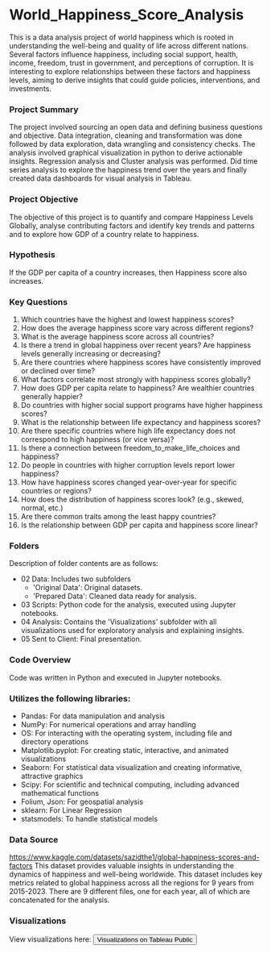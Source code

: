 # World_Happiness_Score_Analysis
This is a data analysis project of world happiness which is rooted in understanding the well-being and quality of life across different nations. Several factors influence happiness, including social support, health, income, freedom, trust in government, and perceptions of corruption. It is interesting to explore relationships between these factors and happiness levels, aiming to derive insights that could guide policies, interventions, and investments.

### Project Summary
The project involved sourcing an open data and defining business questions and objective.
Data integration, cleaning and transformation was done followed by data exploration, data wrangling and consistency checks.
The analysis involved graphical visualization in python to derive actionable insights. Regression analysis and Cluster analysis was performed. Did time series analysis to explore the happiness trend over the years and finally created data dashboards for visual analysis in Tableau.

### Project Objective
The objective of this project is to quantify and compare Happiness Levels Globally, analyse contributing factors and identify key trends and patterns and to explore how GDP  of a country relate to happiness.

### Hypothesis 
If the GDP per capita of a country increases, then Happiness score also increases.

### Key Questions
1.	Which countries have the highest and lowest happiness scores?
2.	How does the average happiness score vary across different regions?
3.	What is the average happiness score across all countries?
4.	Is there a trend in global happiness over recent years? Are happiness levels generally increasing or decreasing?
5.	Are there countries where happiness scores have consistently improved or declined over time?
6.	What factors correlate most strongly with happiness scores globally?
7.	How does GDP per capita relate to happiness? Are wealthier countries generally happier?
8.	Do countries with higher social support programs have higher happiness scores?
9.	What is the relationship between life expectancy and happiness scores?
10.	Are there specific countries where high life expectancy does not correspond to high happiness (or vice versa)?
11.	Is there a connection between freedom_to_make_life_choices and happiness?
12.	Do people in countries with higher corruption levels report lower happiness?
13.	How have happiness scores changed year-over-year for specific countries or regions?
14.	How does the distribution of happiness scores look? (e.g., skewed, normal, etc.)
15.	Are there common traits among the least happy countries?
16.	Is the relationship between GDP per capita and happiness score linear?
  
### Folders
Description of folder contents are as follows:
- 02 Data: Includes two subfolders
  - 'Original Data': Original datasets.
  - 'Prepared Data': Cleaned data ready for analysis.
- 03 Scripts: Python code for the analysis, executed using Jupyter notebooks.
- 04 Analysis: Contains the 'Visualizations' subfolder with all visualizations used for exploratory analysis and explaining insights.
- 05 Sent to Client: Final presentation.

### Code Overview
Code was written in Python and executed in Jupyter notebooks.

### Utilizes the following libraries:
- Pandas: For data manipulation and analysis
- NumPy: For numerical operations and array handling
- OS: For interacting with the operating system, including file and directory operations
- Matplotlib.pyplot: For creating static, interactive, and animated visualizations
- Seaborn: For statistical data visualization and creating informative, attractive graphics
- Scipy: For scientific and technical computing, including advanced mathematical functions
- Folium, Json: For geospatial analysis
- sklearn: For Linear Regression
- statsmodels: To handle statistical models 

### Data Source
https://www.kaggle.com/datasets/sazidthe1/global-happiness-scores-and-factors 
This dataset provides valuable insights in understanding the dynamics of happiness and well-being worldwide. This dataset includes key metrics related to global happiness across all the regions for 9 years from 2015-2023. There are 9 different files, one for each year, all of which are concatenated for the analysis.

### Visualizations
View visualizations here: <a href="https://public.tableau.com/app/profile/ankita.bs/viz/RockbusterStealthProjectDataAnalysis/Story1?">
                    <button>  Visualizations on Tableau Public</button>
                    </a> 
